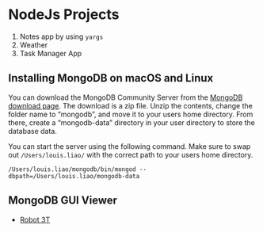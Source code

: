 # NodeJs Projects

1. Notes app by using `yargs`
2. Weather
3. Task Manager App

## Installing MongoDB on macOS and Linux

 You can download the MongoDB Community Server from the [MongoDB download page](https://www.mongodb.com/download-center/community). The download is a zip file. Unzip the contents, change the folder name to “mongodb”, and move it to your users home directory. From there, create a “mongodb-data” directory in your user directory to store the database data.

You can start the server using the following command. Make sure to swap out `/Users/louis.liao/` with the correct path to your users home directory.

`/Users/louis.liao/mongodb/bin/mongod --dbpath=/Users/louis.liao/mongodb-data`

## MongoDB GUI Viewer

- [Robot 3T](https://robomongo.org/)
